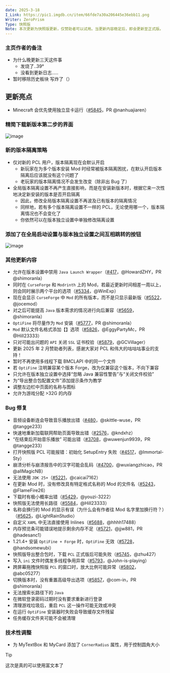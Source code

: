 ```yaml
---
date: 2025-3-18
I_Link: https://pic1.imgdb.cn/item/66fde7a30a206445e36ebb11.png
Writer: ZeroPrism
Type: 快照版
Note: 本次更新为快照版更新，仅赞助者可以试用。当更新内容稳定后，即会更新至正式版。
---
```


### 主页作者的备注
- 为什么晚更新三天这件事
  - 发烧了..39°
  - 没看到更新日志.....
- 暂时移除历史板块 写炸了（）



## 更新亮点

- <paracolor color="Orange"/>Minecraft 会优先使用独立显卡运行（[#5845](https://github.com/Hex-Dragon/PCL2/issues/5845)，PR @nanhuajiaren）

### 精简下载新版本第二步的界面

![image](https://i2.hdslb.com/bfs/article/07241d42c6623dcbe8663398e95b1af811343203.png)

### 新的版本隔离策略

- 仅对新的 PCL 用户，版本隔离现在会默认开启
  - 新玩家在为多个版本安装 Mod 时经常被版本隔离困扰，在默认开启版本隔离后应该就没有这个问题了
  - 老玩家的版本隔离情况不会发生改变（除非出 Bug 了）
- 全局版本隔离设置不再产生直接影响，而是在安装新版本时，根据它来一次性地决定新安装的版本是否开启隔离
  - 因此，修改全局版本隔离设置不再波及已有版本的隔离情况
  - 同样地，若有多个版本隔离设置不一样的 PCL，无论使用哪一个，版本隔离情况也不会变化了
  - 你依然可以在版本独立设置中单独修改隔离设置

### 添加了在全局启动设置与版本独立设置之间互相跳转的按钮
![image](https://i2.hdslb.com/bfs/article/141135d55bdaf0e84631b43af6f5282d11343203.png)

### 其他更新内容

- <paracolor color="Orange"/>允许在版本设置中禁用 ``Java Launch Wrapper``（[#417](https://github.com/Hex-Dragon/PCL2/issues/417)，@HowardZHY，PR @shimoranla）
- 同时在 ``CurseForge`` 和 ``Modrinth`` 上的 Mod，若最近更新时间相差一周以上，则会同时展示两个平台的选项（[#5334](https://github.com/Hex-Dragon/PCL2/issues/5334)，@WinExp）
- 现在会显示 ``CurseForge`` 中 ``Mod`` 的所有版本，而不是只显示最新版（[#5522](https://github.com/Hex-Dragon/PCL2/issues/5522)，@jocemod）
- 对之后可能提高 ``Java`` 版本需求的情况进行向后兼容（[#5659](https://github.com/Hex-Dragon/PCL2/issues/5659)，@shimoranla）
- <paracolor color="Orange"/>``OptiFine`` 将尽量作为 ``Mod`` 安装（[#5777](https://github.com/Hex-Dragon/PCL2/issues/5777)，PR @shimoranla）
- <paracolor color="Orange"/>``Mod`` 默认文件名格式添加【】选项（[#5826](https://github.com/Hex-Dragon/PCL2/issues/5826)，@EggyPartyMc，PR @Hill23333）
- 只对可能出问题的 ``API`` 关闭 ``SSL`` 证书校验（[#5879](https://github.com/Hex-Dragon/PCL2/issues/5879)，@GCVillager）
- 更新 2025 年 2 月赞助者列表，感谢大家对 PCL 和伟大的咕咕咕事业的支持！
- 暂时不再使用多线程下载 BMCLAPI 中的同一个文件
- 若 ``OptiFine`` 注明兼容某个版本 Forge，改为仅兼容这个版本，不向下兼容
- 只允许在版本独立设置中选择“忽略 Java 兼容性警告”与“关闭文件校验”
- 为“导出整合包配置文件”添加提示条作为教学
- 调整左边栏中页面的名称与图标
- 允许为游戏分配 >32G 的内存

### Bug 修复

- <paracolor color="Orange"/>音频设备断连会导致音乐播放出错（[#480](https://github.com/Hex-Dragon/PCL2/issues/480)，@skittle-wuse，PR @tangge233）
- 快速地重新加载联网帮助页面导致出错（[#2576](https://github.com/Hex-Dragon/PCL2/issues/2576)，@kndxhz）
- <paracolor color="Orange"/>“在结束后开始音乐播放” 可能出错（[#3708](https://github.com/Hex-Dragon/PCL2/issues/3708)，@wuwenjun9939，PR @tangge233）
- 打开快照版 PCL 可能报错：初始化 SetupEntry 失败（[#4517](https://github.com/Hex-Dragon/PCL2/issues/4517)，@Immortal-Sty）
- <paracolor color="Orange"/>崩溃分析与崩溃报告中的汉字可能会乱码（[#4700](https://github.com/Hex-Dragon/PCL2/issues/4700)，@wuxiangzhicao，PR @allMagicNB）
- 无法使用 ``JDK 25+``（[#5221](https://github.com/Hex-Dragon/PCL2/issues/5221)，@caicai7162）
- 在更新 Mod 时，没有修改具有特定格式名称的 Mod 的文件名（[#5243](https://github.com/Hex-Dragon/PCL2/issues/5243)，@FlameFire26）
- 下载时有极小概率出错（[#5429](https://github.com/Hex-Dragon/PCL2/issues/5429)，@youzi-3222）
- 快照版无法使用长路径（[#5584](https://github.com/Hex-Dragon/PCL2/issues/5584)，@Hill23333）
- 名称会换行的 Mod 的显示有误（为什么会有作者往 Mod 名字里加换行符？）（[#5625](https://github.com/Hex-Dragon/PCL2/issues/5625)，@LightRainStudio）
- 自定义 ``XAML`` 中无法直接使用 Inlines（[#5688](https://github.com/Hex-Dragon/PCL2/issues/5688)，@hhhh17488）
- <paracolor color="Orange"/>内存预览条可能错误地提示剩余内存不足（[#5721](https://github.com/Hex-Dragon/PCL2/issues/5721)，@jjw881，PR @hadesanc1）
- 1.21.4+ 安装 ``OptiFine + Forge`` 时，``OptiFine`` 无效（[#5728](https://github.com/Hex-Dragon/PCL2/issues/5728)，@handsomewubi）
- 快照版导出整合包时，下载 ``PCL`` 正式版后可能失败（[#5745](https://github.com/Hex-Dragon/PCL2/issues/5745)，@zhu427）
- 写入 ``ini`` 文件时偶发多线程争用异常（[#5793](https://github.com/Hex-Dragon/PCL2/issues/5793)，@John-is-playing）
- 跨屏幕拖拽快照版 ``PCL`` 的窗口时，放大比例可能异常（[#5802](https://github.com/Hex-Dragon/PCL2/issues/5802)，@abc05277）
- <paracolor color="Orange"/>切换版本时，没有重置高级导出选项（[#5857](https://github.com/Hex-Dragon/PCL2/issues/5857)，@com-in，PR @shimoranla）
- 无法搜索长路径下的 ``Java``
- 在微软登录密码过期时没有要求重新进行登录
- 清理游戏垃圾后，重启 ``PCL`` 这一操作可能无效或冲突
- 在运行 ``OptiFine`` 安装器时失败会导致缓存文件残留
- 任务缓存文件夹可能不会被清理

### 技术性调整

- 为 MyTextBox 和 MyCard 添加了 ``CornerRadius`` 属性，用于控制圆角大小

> [!TIP]
> 这次是真的可以使用富文本了 
